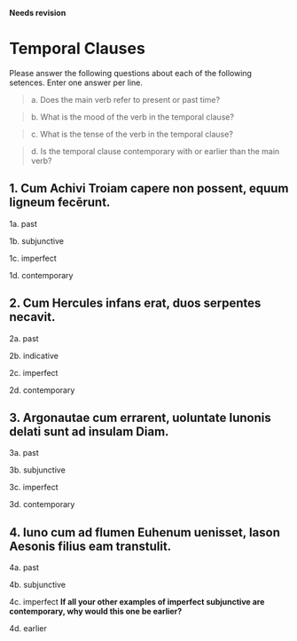 **Needs revision**

# Temporal Clauses

Please answer the following questions about each of the following setences. Enter one answer per line.

> a. Does the main verb refer to present or past time?

> b. What is the mood of the verb in the temporal clause?

> c. What is the tense of the verb in the temporal clause?

> d. Is the temporal clause contemporary with or earlier than the main verb?

## 1. Cum Achivi Troiam capere non possent, equum ligneum fecērunt.

1a. past

1b. subjunctive

1c. imperfect

1d. contemporary

## 2. Cum Hercules infans erat, duos serpentes necavit.

2a. past

2b. indicative

2c. imperfect

2d. contemporary

## 3. Argonautae cum errarent, uoluntate Iunonis delati sunt ad insulam Diam.

3a. past

3b. subjunctive

3c. imperfect

3d. contemporary

## 4. Iuno cum ad flumen Euhenum uenisset, Iason Aesonis filius eam transtulit.

4a. past

4b. subjunctive

4c. imperfect **If all your other examples of imperfect subjunctive are contemporary, why would this one be earlier?**

4d. earlier
